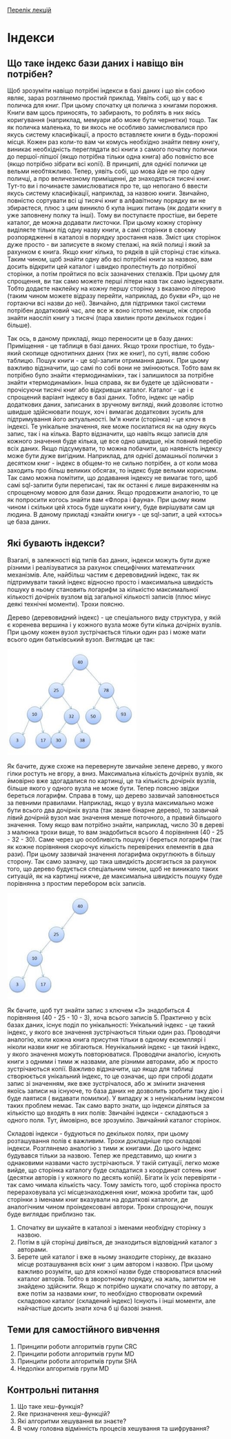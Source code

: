 [Перелік лекцій](README.md)

# Індекси

## Що таке індекс бази даних і навіщо він потрібен?
Щоб зрозуміти навіщо потрібні індекси в базі даних і що він собою являє, зараз розглянемо простий приклад.
Уявіть собі, що у вас є поличка для книг.  При цьому спочатку ця поличка з книгами порожня.  Книги вам щось приносять, то забирають, то роблять в них якісь коригування (наприклад, мемуари або може бути чернетки) тощо.
Так як поличка маленька, то ви якось не особливо замислювалися про якусь систему класифікації, а просто вставляєте книги в будь-порожні місця.
Кожен раз коли-то вам чи комусь необхідно знайти певну книгу, виникає необхідність переглядати всі книги з самого початку полички до першої-ліпшої (якщо потрібна тільки одна книга) або повністю все (якщо потрібно зібрати всі копії).  В принципі, для однієї полички це вельми необтяжливо.
Тепер, уявіть собі, що мова йде не про одну поличці, а про величезному приміщенні, де знаходяться тисячі книг.
Тут-то ви і починаєте замислюватися про те, що непогано б ввести якусь систему класифікації, наприклад, за назвою книги.  Звичайно, повністю сортувати всі ці тисячі книг в алфавітному порядку ви не збираєтеся, плюс з цим виникло б купа інших питань (як додати книгу в уже заповнену полку та інші).
Тому ви поступаєте простіше, ви берете каталог, де можна додавати листочки.  При цьому кожну сторінку виділяєте тільки під одну назву книги, а самі сторінки в своєму розпорядженні в каталозі в порядку зростання назв.  Зміст цих сторінок дуже просто - ви записуєте в якому стелажі, на якій полиці і який за рахунком є книга.  Якщо книг кілька, то рядків в цій сторінці стає кілька.
Таким чином, щоб знайти одну або всі потрібні книги за назвою, вам досить відкрити цей каталог і швидко пролестнуть до потрібної сторінки, а потім пройтися по всіх зазначених стелажів.  При цьому для спрощення, ви так само можете перші літери назв так само індексувати.  Тобто додаєте наклейку на кожну першу сторінку з вказаною літерою (таким чином можете відразу перейти, наприклад, до букви «Р», що не гортаючи всі назви до неї).
Звичайно, для підтримки такої системи потрібен додатковий час, але все ж воно істотно менше, ніж спроба знайти наосліп книгу з тисячі (пара хвилин проти декількох годин і більше).

Так ось, в даному прикладі, якщо переносити це в базу даних:
Приміщення - це таблиця в базі даних.  Якщо трохи простіше, то будь-який скопище однотипних даних (тих же книг), по суті, являє собою таблицю.
Пошук книги - це sql-запити отримання даних.  При цьому важливо відзначити, що самі по собі вони не змінюються.  Тобто вам як потрібно було знайти «термодинаміки», так і залишилося за потрібне знайти «термодинаміки».  Інша справа, як ви будете це здійснювати - прочісуючи тисячі книг або відкривши каталог.
Каталог - це і є спрощений варіант індексу в базі даних.  Тобто, індекс це набір додаткових даних, записаних в зручному вигляді, який дозволяє істотно швидше здійснювати пошук, хоч і вимагає додаткових зусиль для підтримування його актуальності.
Ім'я книги (сторінка) - це ключ в індексі.  Те унікальне значення, яке може посилатися як на одну якусь запис, так і на кілька.  Варто відзначити, що навіть якщо записів для кожного значення буде кілька, це все одно швидше, ніж повний перебір всіх даних.
Якщо підсумувати, то можна побачити, що наявність індексу може бути дуже вигідним.  Наприклад, для однієї домашньої полички з десятком книг - індекс в общем-то не сильно потрібен, а от коли мова заходить про більш великих обсягах, то індекс буде вельми корисним.
Так само можна помітити, що додавання індексу не вимагає того, щоб самі sql-запити були переписані, так як останні є лише вираженням на спрощеному мовою для бази даних.  Якщо продовжити аналогію, то це як попросити когось знайти вам «Флора і фауна».  При цьому яким чином і скільки цей хтось буде шукати книгу, буде вирішувати сам ця людина.  В даному прикладі «знайти книгу» - це sql-запит, а цей «хтось» це база даних.

## Які бувають індекси?
Взагалі, в залежності від типів баз даних, індекси можуть бути дуже різними і реалізуватися за рахунок специфічних математичних механізмів.  Але, найбільш частим є деревовидний індекс, так як підтримувати такий індекс відносно просто і максимальна швидкість пошуку в ньому становить логарифм за кількістю максимальної кількості дочірніх вузлом від загальної кількості записів (плюс мінус деякі технічні моменти).
Трохи поясню.

Дерево (деревовидний індекс) - це спеціального виду структура, у якій є коренева вершина і у кожного вузла може бути кілька дочірніх вузлів.  При цьому кожен вузол зустрічається тільки один раз і може мати всього один батьківський вузол.  Виглядає це так:

  ![](img/08-020.jpg)

Як бачите, дуже схоже на перевернуте звичайне зелене дерево, у якого гілки ростуть не вгору, а вниз.
Максимальна кількість дочірніх вузлів, як ймовірно вже здогадалися по картинці, це та кількість дочірніх вузлів, більше якого у одного вузла не може бути.
Тепер поясню звідки береться логарифм.  Справа в тому, що дерево зазвичай заповнюється за певними правилами.  Наприклад, якщо у вузла максимально може бути всього два дочірніх вузла (так зване бінарне дерево), то зазвичай лівий дочірній вузол має значення менше поточного, а правий більшого значення.  Тому якщо вам потрібно знайти, наприклад, число 30 в дереві з малюнка трохи вище, то вам знадобиться всього 4 порівняння (40 - 25 - 32 - 30).  Саме через цю особливість пошуку і береться логарифм (так як кожне порівняння скорочує кількість перевірених елементів в два рази).  При цьому зазвичай значення логарифма округлюють в більшу сторону.
Так само зазначу, що така швидкість досягається за рахунок того, що дерево будується спеціальним чином, щоб не виникало таких ситуацій, як на картинці нижче, де максимальна швидкість пошуку буде порівнянна з простим перебором всіх записів.
 
 ![](img/08-030.jpg)
 
Як бачите, щоб тут знайти запис з ключем «3» знадобиться 4 порівняння (40 - 25 - 10 - 3), хоча всього записів 5.
Практично у всіх базах даних, існує поділ по унікальності:
Унікальний індекс - це такий індекс, у якого все значення зустрічаються тільки один раз.  Проводячи аналогію, коли кожна книга присутня тільки в одному екземплярі і ніколи назви книг не збігаються.
Неунікальний індекс - це такий індекс, у якого значення можуть повторюватися.  Проводячи аналогію, існують книги з одними і тими ж назвами, але різними авторами, або ж просто зустрічаються копії.
Важливо відзначити, що якщо для таблиці створюється унікальний індекс, то це означає, що при спробі додати запис зі значенням, яке вже зустрічалося, або ж змінити значення якоїсь записи на існуюче, то база даних не дозволить зробити таку дію і буде лаятися (  видавати помилки).  У випадку ж з неунікальним індексом таких проблем немає.
Так само варто знати, що індекси діляться за кількістю що входять в них полів:
Звичайні індекси - складаються з одного поля.  Тут, ймовірно, все зрозуміло.  Звичайний каталог сторінок.

Складові індекси - будуються по декількох полях, при цьому розташування полів є важливим.
Трохи докладніше про складові індекси.  Розглянемо аналогію з тими ж книгами.  До цього індекс будувався тільки за назвою.  Тепер же представимо, що книги з однаковими назвами часто зустрічаються.  У такій ситуації, легко може вийде, що сторінка каталогу буде складатися з координат сотень книг (десятки авторів і у кожного по десять копій).  Бігати їх усіх перевіряти - так само чимала кількість часу.  Тому замість того, щоб сторінка просто перераховувала усі місцезнаходження книг, можна зробити так, щоб сторінки з іменами книг вказували на додаткові каталоги, де аналогічним чином проіндексовані автори.
Трохи спрощуючи, пошук буде виглядає приблизно так.
1.	Спочатку ви шукайте в каталозі з іменами необхідну сторінку з назвою.
2.	Потім в цій сторінці дивіться, де знаходиться відповідний каталог з авторами.
3.	Берете цей каталог і вже в ньому знаходите сторінку, де вказано місце розташування всіх книг з цим автором і назвою.
При цьому важливо розуміти, що для кожної назви буде створюватися власний каталог авторів.  Тобто в зворотному порядку, на жаль, запитом не знайдено здійснити.  Якщо ж потрібно шукати спочатку по автору, а вже потім за назвами книг, то необхідно створювати окремий складовою каталог (складений індекс)
Існують і інші моменти, але найчастіше досить знати хоча б ці базові знання.


## Теми для самостійного вивчення

1.  Принципи роботи алгоритмів групи CRC
2.  Принципи роботи алгоритмів групи MD
3.  Принципи роботи алгоритмів групи SHA
4.  Недоліки алгоритмів групи MD

## Контрольні питання

1.  Що таке хеш-функція?
2.  Яке призначення хеш-функцій?
3.  Які алгоритми хешування ви знаєте?
4.  В чому головна відмінність процесів хешування та шифрування?